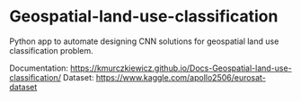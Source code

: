 # Geospatial-land-use-classification
Python app to automate designing CNN solutions for geospatial land use classification problem.

Documentation: https://kmurczkiewicz.github.io/Docs-Geospatial-land-use-classification/
Dataset: https://www.kaggle.com/apollo2506/eurosat-dataset
